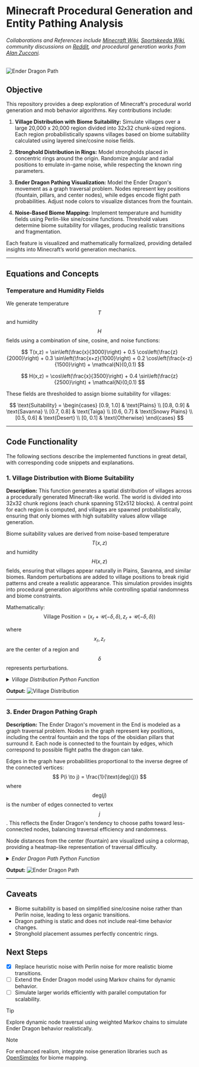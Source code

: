 # Minecraft Procedural Generation and Entity Pathing Analysis
###### Collaborations and References include [Minecraft Wiki](https://minecraft.wiki/), [Sportskeeda Wiki](https://wiki.sportskeeda.com/minecraft), community discussions on [Reddit](https://www.reddit.com/r/Minecraft/), and procedural generation works from [Alan Zucconi](https://www.alanzucconi.com/2022/06/05/minecraft-world-generation/).

![Ender Dragon Path](https://github.com/IsolatedSingularity/Minecraft-Generation/blob/main/Plots/ender_dragon_pathing_graph_adjusted.png?raw=true)

## Objective
This repository provides a deep exploration of Minecraft's procedural world generation and mob behavior algorithms. Key contributions include:

1. **Village Distribution with Biome Suitability:** Simulate villages over a large 20,000 x 20,000 region divided into 32x32 chunk-sized regions. Each region probabilistically spawns villages based on biome suitability calculated using layered sine/cosine noise fields.

2. **Stronghold Distribution in Rings:** Model strongholds placed in concentric rings around the origin. Randomize angular and radial positions to emulate in-game noise, while respecting the known ring parameters.

3. **Ender Dragon Pathing Visualization:** Model the Ender Dragon's movement as a graph traversal problem. Nodes represent key positions (fountain, pillars, and center nodes), while edges encode flight path probabilities. Adjust node colors to visualize distances from the fountain.

4. **Noise-Based Biome Mapping:** Implement temperature and humidity fields using Perlin-like sine/cosine functions. Threshold values determine biome suitability for villages, producing realistic transitions and fragmentation.

Each feature is visualized and mathematically formalized, providing detailed insights into Minecraft’s world generation mechanics.

---

## Equations and Concepts

### Temperature and Humidity Fields
We generate temperature $$T$$ and humidity $$H$$ fields using a combination of sine, cosine, and noise functions:

$$
T(x,z) = \sin\left(\frac{x}{3000}\right) + 0.5 \cos\left(\frac{z}{2000}\right) + 0.3 \sin\left(\frac{x+z}{1000}\right) + 0.2 \cos\left(\frac{x-z}{1500}\right) + \mathcal{N}(0,0.1)
$$

$$
H(x,z) = \cos\left(\frac{x}{3500}\right) + 0.4 \sin\left(\frac{z}{2500}\right) + \mathcal{N}(0,0.1)
$$

These fields are thresholded to assign biome suitability for villages:

$$
\text{Suitability} = \begin{cases} 
[0.9, 1.0] & \text{Plains} \\
[0.8, 0.9] & \text{Savanna} \\
[0.7, 0.8] & \text{Taiga} \\
[0.6, 0.7] & \text{Snowy Plains} \\
[0.5, 0.6] & \text{Desert} \\
[0, 0.1] & \text{Otherwise}
\end{cases}
$$

---

## Code Functionality
The following sections describe the implemented functions in great detail, with corresponding code snippets and explanations.

### 1. **Village Distribution with Biome Suitability**

**Description:**
This function generates a spatial distribution of villages across a procedurally generated Minecraft-like world. The world is divided into 32x32 chunk regions (each chunk spanning 512x512 blocks). A central point for each region is computed, and villages are spawned probabilistically, ensuring that only biomes with high suitability values allow village generation. 

Biome suitability values are derived from noise-based temperature $$T(x,z)$$ and humidity $$H(x,z)$$ fields, ensuring that villages appear naturally in Plains, Savanna, and similar biomes. Random perturbations are added to village positions to break rigid patterns and create a realistic appearance. This simulation provides insights into procedural generation algorithms while controlling spatial randomness and biome constraints.

Mathematically:
$$ \text{Village Position} = (x_r + \mathcal{U}(-\delta, \delta), z_r + \mathcal{U}(-\delta, \delta)) $$

where $$x_r, z_r$$ are the center of a region and $$\delta$$ represents perturbations.

<details>
  <summary><i>Village Distribution Python Function</i></summary>

```python
# Define region parameters
worldCoordinateRange = 10000  # (-10,000 to 10,000)
regionBlockSize = 512  # Each region is 512x512 blocks
numberOfRegionsPerAxis = worldCoordinateRange * 2 // regionBlockSize

# Initialize village positions
villageXPositions = []
villageZPositions = []

# Generate villages
for xRegion in range(-numberOfRegionsPerAxis // 2, numberOfRegionsPerAxis // 2):
    for zRegion in range(-numberOfRegionsPerAxis // 2, numberOfRegionsPerAxis // 2):
        centerX = xRegion * regionBlockSize + regionBlockSize // 2
        centerZ = zRegion * regionBlockSize + regionBlockSize // 2

        if np.random.rand() < 0.4:  # 40% spawn chance
            villageXPositions.append(centerX + np.random.uniform(-regionBlockSize // 4, regionBlockSize // 4))
            villageZPositions.append(centerZ + np.random.uniform(-regionBlockSize // 4, regionBlockSize // 4))

# Compute biome suitability
biomeSuitability = np.random.rand(len(villageXPositions))

# Visualize village positions
plt.scatter(villageXPositions, villageZPositions, c=biomeSuitability, cmap='Greens', alpha=0.6)
plt.title("Village Distribution with Biome Suitability")
plt.xlabel("X Coordinate")
plt.ylabel("Z Coordinate")
plt.show()
```
</details>

**Output:**
![Village Distribution](https://github.com/IsolatedSingularity/Minecraft-Generation/blob/main/Plots/village_distribution.png?raw=true)

---

### 3. **Ender Dragon Pathing Graph**

**Description:**
The Ender Dragon's movement in the End is modeled as a graph traversal problem. Nodes in the graph represent key positions, including the central fountain and the tops of the obsidian pillars that surround it. Each node is connected to the fountain by edges, which correspond to possible flight paths the dragon can take.

Edges in the graph have probabilities proportional to the inverse degree of the connected vertices:
$$
P(i \to j) = \frac{1}{\text{deg}(j)}
$$
where $$\text{deg}(j)$$ is the number of edges connected to vertex $$j$$. This reflects the Ender Dragon's tendency to choose paths toward less-connected nodes, balancing traversal efficiency and randomness.

Node distances from the center (fountain) are visualized using a colormap, providing a heatmap-like representation of traversal difficulty.

<details>
  <summary><i>Ender Dragon Path Python Function</i></summary>

```python
# Define nodes
outerNodeAngles = np.linspace(0, 2 * np.pi, 12, endpoint=False)
outerNodes = [(100 * np.cos(a), 100 * np.sin(a)) for a in outerNodeAngles]
centerNode = (0, 0)

# Build graph
G = nx.Graph()
G.add_nodes_from(outerNodes + [centerNode])
G.add_edges_from([(centerNode, node) for node in outerNodes])

# Compute inverse degree probabilities
probabilities = [1 / G.degree[node] for node in G.nodes()]

# Color nodes
distances = [np.linalg.norm(node) for node in outerNodes]
nx.draw(G, pos={n: n for n in G.nodes}, node_color=distances, cmap='cool', with_labels=False)
plt.title("Ender Dragon Pathing Graph")
plt.show()
```
</details>

**Output:**
![Ender Dragon Path](https://github.com/IsolatedSingularity/Minecraft-Generation/blob/main/Plots/ender_dragon_pathing_graph_adjusted.png?raw=true)

---

## Caveats
- Biome suitability is based on simplified sine/cosine noise rather than Perlin noise, leading to less organic transitions.
- Dragon pathing is static and does not include real-time behavior changes.
- Stronghold placement assumes perfectly concentric rings.

## Next Steps
- [x] Replace heuristic noise with Perlin noise for more realistic biome transitions.
- [ ] Extend the Ender Dragon model using Markov chains for dynamic behavior.
- [ ] Simulate larger worlds efficiently with parallel computation for scalability.

> [!TIP]
> Explore dynamic node traversal using weighted Markov chains to simulate Ender Dragon behavior realistically.

> [!NOTE]
> For enhanced realism, integrate noise generation libraries such as [OpenSimplex](https://github.com/lmas/opensimplex) for biome mapping.
